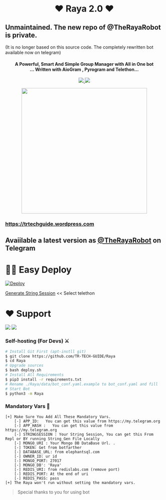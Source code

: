 
<h1 align="center"><b>❤️ Raya 2.0  ❤️</b></h1>

## Unmaintained. The new repo of @TheRayaRobot is private. 
(It is no longer based on this source code. The completely rewritten bot available now on telegram)

<h4 align="center">A Powerful, Smart And Simple Group Manager with All in One bot <br> ... Written with AioGram , Pyrogram and Telethon...</h4>
<p align='center'>
  <a href="https://www.python.org/" alt="made-with-python"> <img src="https://img.shields.io/badge/Made%20with-Python-1f425f.svg?style=flat-square&logo=python&color=blue" /> </a>
  <a href="https://github.com/TR-TECH-GUIDE/Raya/graphs/commit-activity" alt="Maintenance"> <img src="https://img.shields.io/badge/Maintained%3F-yes-green.svg?style=flat-square" /> </a>
</p>


<p align="center"><a href="https://t.me/SLBotsofficial"><img src="https://telegra.ph/file/a3f20392287e674650c2b.jpg" width="400"></a></p>

### https://trtechguide.wordpress.com
## Avaiilable a latest version as  [@TheRayaRobot](https://t.me/TheRayaRobot) on Telegram

# 🏃‍♂️ Easy Deploy 
[![Deploy](https://www.herokucdn.com/deploy/button.svg)](https://heroku.com/deploy?template=https://github.com/TR-TECH-GUIDE/Raya.git)

[Generate String Session](https://replit.com/@PDTharukRenuja/Pyrogram-String-Session)  << Select telethon

# ❤️ Support
<a href="https://t.me/SLBotsofficial"><img src="https://img.shields.io/badge/Join-Telegram%20Channel-red.svg?logo=Telegram"></a>
<a href="https://t.me/trtechguide"><img src="https://img.shields.io/badge/Join-Telegram%20Group-blue.svg?logo=telegram"></a>

### Self-hosting (For Devs) ⚔
```sh
# Install Git First (apt-instll git)
$ git clone https://github.com/TR-TECH-GUIDE/Raya
$ cd Raya
# Upgrade sources
$ bash deploy.sh
# Install All Requirements 
$ pip3 install -r requirements.txt
# Rename ./Raya/data/bot_conf.yaml.example to bot_conf.yaml and fill
# Start Bot 
$ python3 -m Raya
```

### Mandatory Vars 📒
```
[+] Make Sure You Add All These Mandatory Vars. 
    [-] APP_ID:   You can get this value from https://my.telegram.org
    [-] APP_HASH :   You can get this value from https://my.telegram.org
    [-] STRINGSESSION : Your String Session, You can get this From Repl or BY running String_Gen File Locally
    [-] MONGO_URI : Your Mongo DB DataBase Url. .
    [-] TOKEN: Get from botfarther
    [-] DATABASE_URL: from elephantsql.com
    [-] OWNER_ID: ur id
    [-] MONGO_PORT: 27017
    [-] MONGO_DB': 'Raya'
    [-] REDIS_URI: from redislabs.com (remove port)
    [-] REDIS_PORT: At the end of uri
    [-] REDIS_PASS: pass
[+] The Raya won't run without setting the mandatory vars.
```

> Special thanks to you for using bot
